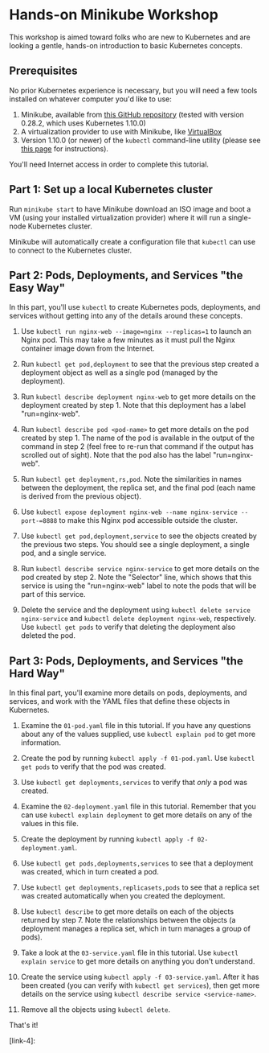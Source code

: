 # Hands-on Minikube Workshop

This workshop is aimed toward folks who are new to Kubernetes and are looking a gentle, hands-on introduction to basic Kubernetes concepts.

## Prerequisites

No prior Kubernetes experience is necessary, but you will need a few tools installed on whatever computer you'd like to use:

1. Minikube, available from [this GitHub repository][link-1] (tested with version 0.28.2, which uses Kubernetes 1.10.0)
2. A virtualization provider to use with Minikube, like [VirtualBox][link-2]
3. Version 1.10.0 (or newer) of the `kubectl` command-line utility (please see [this page][link-3] for instructions).

You'll need Internet access in order to complete this tutorial.

## Part 1: Set up a local Kubernetes cluster

Run `minikube start` to have Minikube download an ISO image and boot a VM (using your installed virtualization provider) where it will run a single-node Kubernetes cluster.

Minikube will automatically create a configuration file that `kubectl` can use to connect to the Kubernetes cluster.

## Part 2: Pods, Deployments, and Services "the Easy Way"

In this part, you'll use `kubectl` to create Kubernetes pods, deployments, and services without getting into any of the details around these concepts.

1. Use `kubectl run nginx-web --image=nginx --replicas=1` to launch an Nginx pod. This may take a few minutes as it must pull the Nginx container image down from the Internet.

2. Run `kubectl get pod,deployment` to see that the previous step created a deployment object as well as a single pod (managed by the deployment).

3. Run `kubectl describe deployment nginx-web` to get more details on the deployment created by step 1. Note that this deployment has a label "run=nginx-web".

4. Run `kubectl describe pod <pod-name>` to get more details on the pod created by step 1. The name of the pod is available in the output of the command in step 2 (feel free to re-run that command if the output has scrolled out of sight). Note that the pod also has the label "run=nginx-web".

5. Run `kubectl get deployment,rs,pod`. Note the similarities in names between the deployment, the replica set, and the final pod (each name is derived from the previous object).

6. Use `kubectl expose deployment nginx-web --name nginx-service --port-=8888` to make this Nginx pod accessible outside the cluster.

7. Use `kubectl get pod,deployment,service` to see the objects created by the previous two steps. You should see a single deployment, a single pod, and a single service.

8. Run `kubectl describe service nginx-service` to get more details on the pod created by step 2. Note the "Selector" line, which shows that this service is using the "run=nginx-web" label to note the pods that will be part of this service.

9. Delete the service and the deployment using `kubectl delete service nginx-service` and `kubectl delete deployment nginx-web`, respectively. Use `kubectl get pods` to verify that deleting the deployment also deleted the pod.

## Part 3: Pods, Deployments, and Services "the Hard Way"

In this final part, you'll examine more details on pods, deployments, and services, and work with the YAML files that define these objects in Kubernetes.

1. Examine the `01-pod.yaml` file in this tutorial. If you have any questions about any of the values supplied, use `kubectl explain pod` to get more information.

2. Create the pod by running `kubectl apply -f 01-pod.yaml`. Use `kubectl get pods` to verify that the pod was created.

3. Use `kubectl get deployments,services` to verify that _only_ a pod was created.

4. Examine the `02-deployment.yaml` file in this tutorial. Remember that you can use `kubectl explain deployment` to get more details on any of the values in this file.

5. Create the deployment by running `kubectl apply -f 02-deployment.yaml`.

6. Use `kubectl get pods,deployments,services` to see that a deployment was created, which in turn created a pod.

7. Use `kubectl get deployments,replicasets,pods` to see that a replica set was created automatically when you created the deployment.

8. Use `kubectl describe` to get more details on each of the objects returned by step 7. Note the relationships between the objects (a deployment manages a replica set, which in turn manages a group of pods).

9. Take a look at the `03-service.yaml` file in this tutorial. Use `kubectl explain service` to get more details on anything you don't understand.

10. Create the service using `kubectl apply -f 03-service.yaml`. After it has been created (you can verify with `kubectl get services`), then get more details on the service using `kubectl describe service <service-name>`.

11. Remove all the objects using `kubectl delete`.

That's it!

[link-1]: https://github.com/kubernetes/minikube/
[link-2]: https://virtualbox.org/
[link-3]: https://kubernetes.io/docs/tasks/tools/install-kubectl/#install-kubectl-binary-via-curl
[link-4]: 
